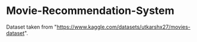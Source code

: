 # Movie-Recommendation-System

Dataset taken from "https://www.kaggle.com/datasets/utkarshx27/movies-dataset".
